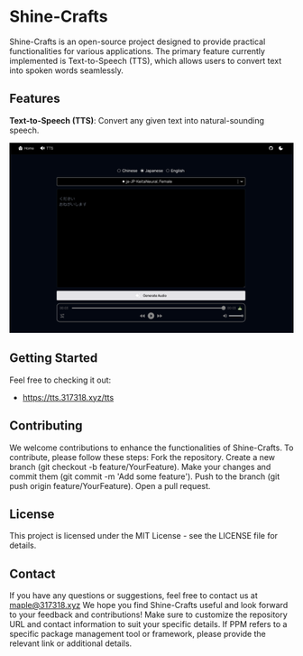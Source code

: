# Shine-Crafts
Shine-Crafts is an open-source project designed to provide practical functionalities for various applications. The primary feature currently implemented is Text-to-Speech (TTS), which allows users to convert text into spoken words seamlessly.

## Features
**Text-to-Speech (TTS)**: Convert any given text into natural-sounding speech.

![Shine TTS](./public/opengraph-image.png)



## Getting Started

Feel free to checking it out: 
- https://tts.317318.xyz/tts

## Contributing
We welcome contributions to enhance the functionalities of Shine-Crafts. To contribute, please follow these steps:
Fork the repository.
Create a new branch (git checkout -b feature/YourFeature).
Make your changes and commit them (git commit -m 'Add some feature').
Push to the branch (git push origin feature/YourFeature).
Open a pull request.

## License
This project is licensed under the MIT License - see the LICENSE file for details.

## Contact

If you have any questions or suggestions, feel free to contact us at maple@317318.xyz
We hope you find Shine-Crafts useful and look forward to your feedback and contributions!
Make sure to customize the repository URL and contact information to suit your specific details. If PPM refers to a specific package management tool or framework, please provide the relevant link or additional details.
